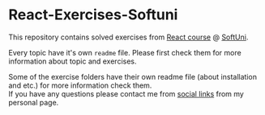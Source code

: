 # React-Exercises-Softuni

This repository contains solved exercises from [React course](https://softuni.bg/trainings/2022/reactjs-fundamentals-june-2018/open) @ [SoftUni](https://www.softuni.bg).

Every topic have it's own ``readme`` file. Please first check them for more information about topic and exercises.

Some of the exercise folders have their own readme file (about installation and etc.) for more information check them.  
If you have any questions please contact me from [social links](https://tmollov.github.io) from my personal page.
